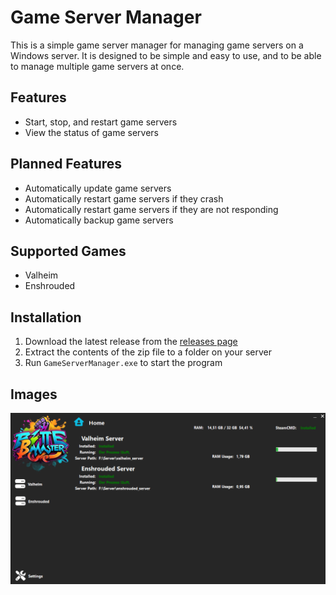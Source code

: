 # Game Server Manager

This is a simple game server manager for managing game servers on a Windows server. It is designed to be simple and easy to use, and to be able to manage multiple game servers at once.

## Features

- Start, stop, and restart game servers
- View the status of game servers

## Planned Features

- Automatically update game servers
- Automatically restart game servers if they crash
- Automatically restart game servers if they are not responding
- Automatically backup game servers

## Supported Games

- Valheim
- Enshrouded

## Installation

1. Download the latest release from the [releases page](https://github.com/le3tspeak/ByteMaster/releases)
2. Extract the contents of the zip file to a folder on your server
3. Run `GameServerManager.exe` to start the program

## Images

![Plot](Resources/MainWindow.png)
